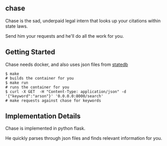 ## chase

Chase is the sad, underpaid legal intern that looks up your citations within state laws.

Send him your requests and he'll do all the work for you.


## Getting Started

Chase needs docker, and also uses json files from [statedb](github.com/davidawad/statedb)

```
$ make
# builds the container for you
$ make run
# runs the container for you
$ curl -X GET  -H "Content-Type: application/json" -d '{"keyword":"arson"}' '0.0.0.0:8000/search'
# make requests against chase for keywords
```

## Implementation Details

Chase is implemented in python flask.

He quickly parses through json files and finds relevant information for you.
